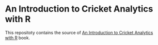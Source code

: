 # An Introduction to Cricket Analytics with R

This repositoty contains the source of [An Introduction to Cricket Analytics with R](https://samrit.quarto.pub/cabr/) book.










